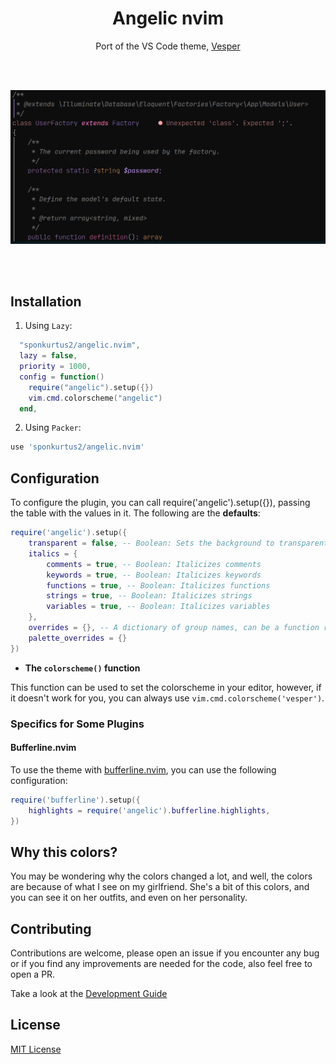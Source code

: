 <div align="center">

# Angelic nvim

Port of the VS Code theme, [Vesper](https://github.com/raunofreiberg/vesper)

<br/>
<br/>

![preview](./assets/angelic.png)

<br/>
<br/>

</div>

## Installation

1. Using `Lazy`:

```lua
  "sponkurtus2/angelic.nvim",
  lazy = false,
  priority = 1000,
  config = function()
    require("angelic").setup({})
    vim.cmd.colorscheme("angelic")
  end,
```

2. Using `Packer`:

```lua
use 'sponkurtus2/angelic.nvim'
```

## Configuration

To configure the plugin, you can call require('angelic').setup({}), passing the table with the values in it. The following are the **defaults**:

```lua
require('angelic').setup({
    transparent = false, -- Boolean: Sets the background to transparent
    italics = {
        comments = true, -- Boolean: Italicizes comments
        keywords = true, -- Boolean: Italicizes keywords
        functions = true, -- Boolean: Italicizes functions
        strings = true, -- Boolean: Italicizes strings
        variables = true, -- Boolean: Italicizes variables
    },
    overrides = {}, -- A dictionary of group names, can be a function returning a dictionary or a table.
    palette_overrides = {}
})
```

- **The `colorscheme()` function**

This function can be used to set the colorscheme in your editor, however, if it doesn't work for you, you can always use `vim.cmd.colorscheme('vesper')`.

### Specifics for Some Plugins

#### Bufferline.nvim

To use the theme with [bufferline.nvim](https://github.com/akinsho/bufferline.nvim), you can use the following configuration:

```lua
require('bufferline').setup({
    highlights = require('angelic').bufferline.highlights,
})
```

## Why this colors?
You may be wondering why the colors changed a lot, and well, the colors are because of what I see on my girlfriend.
She's a bit of this colors, and you can see it on her outfits, and even on her personality.

## Contributing

Contributions are welcome, please open an issue if you encounter any bug or if you find any improvements are needed for the code, also feel free to open a PR.

Take a look at the [Development Guide](./DEVELOPMENT_GUIDE.md)

## License

[MIT License](LICENSE)
